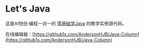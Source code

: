 # Let's Java

这是AI悦创·编程一对一的 [零基础学Java](https://bornforthis.cn/column/Java) 的教学实例源代码。

在线编辑器：[https://github1s.com/AndersonHJB/Java-Column](https://github1s.com/AndersonHJB/Java-Column)

